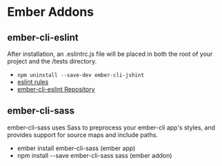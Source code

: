 # Ember Addons

## ember-cli-eslint

After installation, an .eslintrc.js file will be placed in both the root of your project and the /tests directory.

* `npm uninstall --save-dev ember-cli-jshint`
* [eslint rules](https://eslint.org/docs/rules/)
* [ember-cli-eslint Repository](https://github.com/ember-cli/ember-cli-eslint)

## ember-cli-sass

ember-cli-sass uses Sass to preprocess your ember-cli app's styles, and provides support for source maps and include paths.

* ember install ember-cli-sass (ember app)
* npm install --save ember-cli-sass sass (ember addon)
